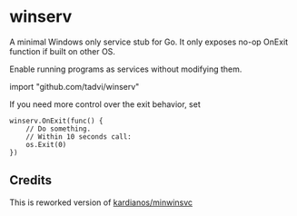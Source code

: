 # winserv

A minimal Windows only service stub for Go.
It only exposes no-op OnExit function if built on other OS.

Enable running programs as services without modifying them.

import "github.com/tadvi/winserv"

If you need more control over the exit behavior, set

```
winserv.OnExit(func() {
	// Do something.
	// Within 10 seconds call:
	os.Exit(0)
})
```

## Credits

This is reworked version of
[kardianos/minwinsvc](https://github.com/kardianos)
